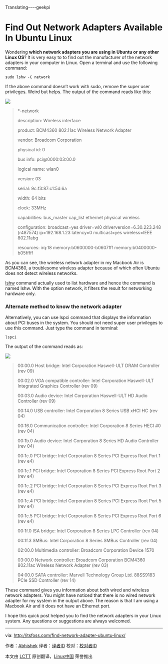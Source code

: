Translating----geekpi

Find Out Network Adapters Available In Ubuntu Linux
================================================================================
Wondering **which network adapters you are using in Ubuntu or any other Linux OS**? It is very easy to to find out the manufacturer of the network adapters in your computer in Linux. Open a terminal and use the following command:

    sudo lshw -C network

If the above command doesn’t work with sudo, remove the super user privileges. Weird but helps. The output of the command reads like this:

![](http://itsfoss.itsfoss.netdna-cdn.com/wp-content/uploads/2014/12/Network_Adapter_Linux.jpeg)

> *-network
> 
> description: Wireless interface
> 
> product: BCM4360 802.11ac Wireless Network Adapter
> 
> vendor: Broadcom Corporation
> 
> physical id: 0
> 
> bus info: pci@0000:03:00.0
> 
> logical name: wlan0
> 
> version: 03
> 
> serial: 9c:f3:87:c1:5d:6a
> 
> width: 64 bits
> 
> clock: 33MHz
> 
> capabilities: bus_master cap_list ethernet physical wireless
> 
> configuration: broadcast=yes driver=wl0 driverversion=6.30.223.248 (r487574) ip=192.168.1.23 latency=0 multicast=yes wireless=IEEE 802.11abg
> 
> resources: irq:18 memory:b0600000-b0607fff memory:b0400000-b05fffff

As you can see, the wireless network adapter in my Macbook Air is BCM4360, a troublesome wireless adapter because of which often Ubuntu does not detect wireless networks.

[lshw][1] command actually used to list hardware and hence the command is named lshw. With the option network, it filters the result for networking hardware only.

### Alternate method to know the network adapter ###

Alternatively, you can use lspci command that displays the information about PCI buses in the system. You should not need super user privileges to use this command. Just type the command in terminal:

    lspci

The output of the command reads as:

![](http://itsfoss.itsfoss.netdna-cdn.com/wp-content/uploads/2014/12/Network_Adapter_Linux_1.jpeg)

> 00:00.0 Host bridge: Intel Corporation Haswell-ULT DRAM Controller (rev 09)
> 
> 00:02.0 VGA compatible controller: Intel Corporation Haswell-ULT Integrated Graphics Controller (rev 09)
> 
> 00:03.0 Audio device: Intel Corporation Haswell-ULT HD Audio Controller (rev 09)
> 
> 00:14.0 USB controller: Intel Corporation 8 Series USB xHCI HC (rev 04)
> 
> 00:16.0 Communication controller: Intel Corporation 8 Series HECI #0 (rev 04)
> 
> 00:1b.0 Audio device: Intel Corporation 8 Series HD Audio Controller (rev 04)
> 
> 00:1c.0 PCI bridge: Intel Corporation 8 Series PCI Express Root Port 1 (rev e4)
> 
> 00:1c.1 PCI bridge: Intel Corporation 8 Series PCI Express Root Port 2 (rev e4)
> 
> 00:1c.2 PCI bridge: Intel Corporation 8 Series PCI Express Root Port 3 (rev e4)
> 
> 00:1c.4 PCI bridge: Intel Corporation 8 Series PCI Express Root Port 5 (rev e4)
> 
> 00:1c.5 PCI bridge: Intel Corporation 8 Series PCI Express Root Port 6 (rev e4)
> 
> 00:1f.0 ISA bridge: Intel Corporation 8 Series LPC Controller (rev 04)
> 
> 00:1f.3 SMBus: Intel Corporation 8 Series SMBus Controller (rev 04)
> 
> 02:00.0 Multimedia controller: Broadcom Corporation Device 1570
> 
> 03:00.0 Network controller: Broadcom Corporation BCM4360 802.11ac Wireless Network Adapter (rev 03)
> 
> 04:00.0 SATA controller: Marvell Technology Group Ltd. 88SS9183 PCIe SSD Controller (rev 14)

These command gives you information about both wired and wireless network adapters. You might have noticed that there is no wired network adapter for my system in the output above. The reason is that I am using a Macbook Air and it does not have an Ethernet port.

I hope this quick post helped you to find the network adapters in your Linux system. Any questions or suggestions are always welcomed.

--------------------------------------------------------------------------------

via: http://itsfoss.com/find-network-adapter-ubuntu-linux/

作者：[Abhishek][a]
译者：[译者ID](https://github.com/译者ID)
校对：[校对者ID](https://github.com/校对者ID)

本文由 [LCTT](https://github.com/LCTT/TranslateProject) 原创翻译，[Linux中国](http://linux.cn/) 荣誉推出

[a]:http://itsfoss.com/author/Abhishek/
[1]:http://linux.die.net/man/1/lshw
